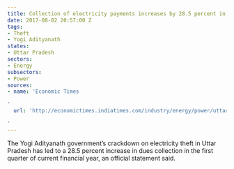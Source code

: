 ```yaml
---
title: Collection of electricity payments increases by 28.5 percent in Uttar Pradesh
date: 2017-08-02 20:57:00 Z
tags:
- Theft
- Yogi Adityanath
states:
- Uttar Pradesh
sectors:
- Energy
subsectors:
- Power
sources:
- name: 'Economic Times

'
  url: 'http://economictimes.indiatimes.com/industry/energy/power/uttar-pradesh-electricity-bills-collection-improved-28-in-q1-of-fy17/articleshow/59841854.cms

'
---
```


The Yogi Adityanath government’s crackdown on electricity theft in Uttar Pradesh has led to a 28.5 percent increase in dues collection in the first quarter of current financial year, an official statement said.
